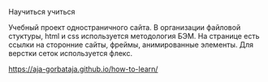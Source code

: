 Научиться учиться

Учебный проект одностраничного сайта. В организации файловой стуктуры, html и css используется методология БЭМ. На странице есть ссылки на сторонние сайты, фреймы, анимированные элементы. Для верстки сеток используется флекс.

https://aja-gorbataja.github.io/how-to-learn/
